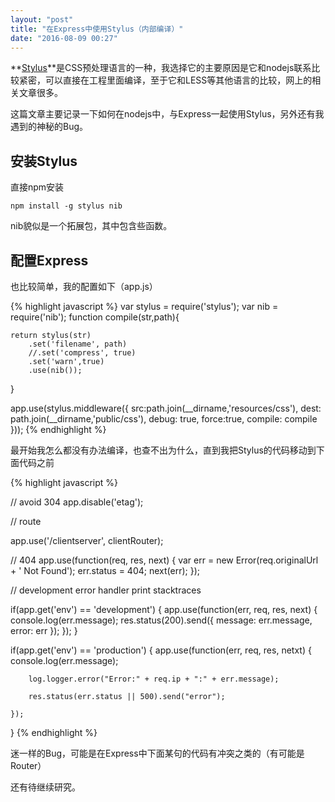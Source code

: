 ```yaml
---
layout: "post"
title: "在Express中使用Stylus（内部编译）"
date: "2016-08-09 00:27"
---
```


**[Stylus](http://stylus-lang.com/)**是CSS预处理语言的一种，我选择它的主要原因是它和nodejs联系比较紧密，可以直接在工程里面编译，至于它和LESS等其他语言的比较，网上的相关文章很多。

这篇文章主要记录一下如何在nodejs中，与Express一起使用Stylus，另外还有我遇到的神秘的Bug。

## 安装Stylus

直接npm安装

```
npm install -g stylus nib
```

nib貌似是一个拓展包，其中包含些函数。

## 配置Express
也比较简单，我的配置如下（app.js）

{% highlight javascript %}
var stylus = require('stylus');
var nib = require('nib');
function compile(str,path){

	return stylus(str)
		.set('filename', path)
		//.set('compress', true)
		.set('warn',true)
		.use(nib());
}


app.use(stylus.middleware({
	src:path.join(__dirname,'resources/css'),
	dest: path.join(__dirname,'public/css'),
	debug: true,
	force:true,
	compile: compile
}));
{% endhighlight %}

最开始我怎么都没有办法编译，也查不出为什么，直到我把Stylus的代码移动到下面代码之前

{% highlight javascript %}

// avoid 304
app.disable('etag');

// route

app.use('/clientserver', clientRouter);

// 404
app.use(function(req, res, next) {
	var err = new Error(req.originalUrl + ' Not Found');
	err.status = 404;
	next(err);
});

// development error handler   print stacktraces

if(app.get('env') == 'development') {
	app.use(function(err, req, res, next) {
		console.log(err.message);
 		res.status(200).send({
 			message: err.message,
 			error: err
 		});
 	});
}

if(app.get('env') == 'production') {
	app.use(function(err, req, res, netxt) {
		console.log(err.message);

		log.logger.error("Error:" + req.ip + ":" + err.message);

		res.status(err.status || 500).send("error");

	});
}
{% endhighlight %}

迷一样的Bug，可能是在Express中下面某句的代码有冲突之类的（有可能是Router）

还有待继续研究。
